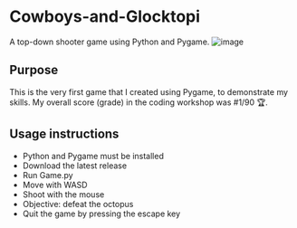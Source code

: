 # Cowboys-and-Glocktopi
A top-down shooter game using Python and Pygame.
![image](https://github.com/AnhadSodhi/Cowboys-and-Glocktopi/assets/96636073/1886e5e5-99c5-41e5-8bc4-14424503cbcb)


## Purpose
This is the very first game that I created using Pygame, to demonstrate my skills.
My overall score (grade) in the coding workshop was #1/90 🏆.

## Usage instructions
* Python and Pygame must be installed
* Download the latest release
* Run Game.py
* Move with WASD
* Shoot with the mouse
* Objective: defeat the octopus
* Quit the game by pressing the escape key
